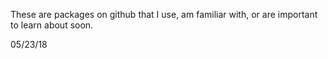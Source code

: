 
These are packages on github that I use, am familiar with,
or are important to learn about soon.

05/23/18
